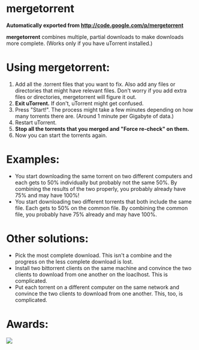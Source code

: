 # mergetorrent
**Automatically exported from http://code.google.com/p/mergetorrent**

**mergetorrent** combines multiple, partial downloads to make downloads more complete.  (Works only if you have uTorrent installed.)

# Using mergetorrent: #

  1. Add all the .torrent files that you want to fix.  Also add any files or directories that might have relevant files.  Don't worry if you add extra files or directories, mergetorrent will figure it out.
  1. **Exit uTorrent.**  If don't, uTorrent might get confused.
  1. Press "Start!".  The process might take a few minutes depending on how many torrents there are.  (Around 1 minute per Gigabyte of data.)
  1. Restart uTorrent.
  1. **Stop all the torrents that you merged and "Force re-check" on them.**
  1. Now you can start the torrents again.

# Examples: #

  * You start downloading the same torrent on two different computers and each gets to 50% individually but probably not the same 50%.  By combining the results of the two properly, you probably already have 75% and may have 100%!
  * You start downloading two different torrents that both include the same file.  Each gets to 50% on the common file.  By combining the common file, you probably have 75% already and may have 100%.

# Other solutions: #

  * Pick the most complete download.  This isn't a combine and the progress on the less complete download is lost.
  * Install two bittorrent clients on the same machine and convince the two clients to download from one another on the loaclhost.  This is complicated.
  * Put each torrent on a different computer on the same network and convince the two clients to download from one another.  This, too, is complicated.

# Awards: #

[![](http://download.famouswhy.com/awards/editor_pick_award_famouswhy.png)](http://download.famouswhy.com/mergetorrent/)
